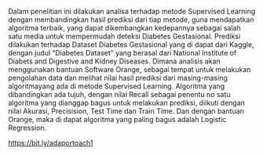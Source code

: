 Dalam penelitian ini dilakukan analisa terhadap metode Supervised Learning dengan membandingkan hasil prediksi dari tiap metode, guna mendapatkan algoritma terbaik, yang dapat dikembangkan kedepannya sebagai salah satu media untuk mempermudah deteksi Diabetes Gestasional. Prediksi dilakukan terhadap Dataset Diabetes Gestasional yang di dapat dari Kaggle, dengan judul “Diabetes Dataset” yang berasal dari National Institute of Diabets and Digestive and Kidney Diseases. Dimana analisis akan menggunakan bantuan Software Orange, sebagai tempat untuk melakukan pengolahan data dan melihat nilai hasil prediksi dari masing-masing algoritmayang ada di metode Supervised Learning. Algoritma yang dibandingkan ada tujuh, dengan nilai Recall sebagai penentu no satu algoritma yang dianggap bagus untuk melakukan prediksi, diikuti dengan nilai Akurasi, Precisision, Test Time dan Train Time. Dan dengan bantuan Orange, maka di dapat algoritma yang paling bagus adalah Logistic Regression. 


https://bit.ly/adaportoach1
